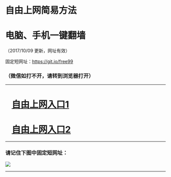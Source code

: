 ﻿# 自由上网简易方法

# 电脑、手机一键翻墙

（2017/10/09 更新，网址有效）

固定短网址：https://git.io/free99

### （微信如打不开，请转到浏览器打开）


***





# &nbsp;&nbsp; <a href="http://ft2241131539.fwq-tz-1001.info/fwqtz01.html?t=100900127772 " target="_blank">自由上网入口1</a>
# &nbsp;&nbsp; <a href="http://ft1810629290.fwq-tz-1002.info/fwqtz02.html?t=100900111040 " target="_blank">自由上网入口2</a>
***

### 请记住下图中固定短网址：

<img src="https://s3-us-west-2.amazonaws.com/fwq-1001/yjfq-20170905okok.png" /> 


***


